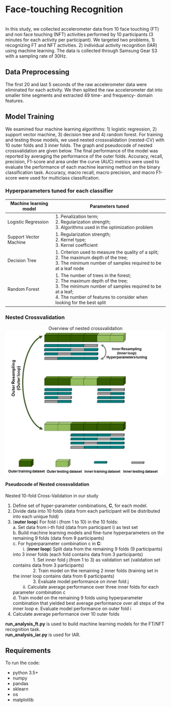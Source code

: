 # Face-touching Recognition 
<br />
In this study, we collected accelerometer data from 10 face touching (FT) and non face touching (NFT) activities performed by 10 participants (3 minutes for each activity per participant). We targeted two problems, 1) recognizing FT and NFT activities. 2) individual activity recognition (IAR) using machine learning. The data is collected through Samsung Gear S3 with a sampling rate of 30Hz. 

## Data Preprocessing
The first 20 and last 5 seconds of the raw accelerometer data were eliminated for each activity. We then splited the raw accelerometer dat into smaller time segments and extracted 49 time- and frequency- domain features.

## Model Training
We examined four machine learning algorithms: 1) logistic regression, 2) support vector machine, 3) decision tree and 4) random forest. For training and testing those models, we used nested crossvalidation (nested-CV) with 10 outer folds and 3 inner folds. The graph and pseudocode of nested crossvalidation are given below.
The final performance of the model was reported by averaging the performance of the outer folds. Accuracy, recall, precision, F1-score and area under the curve (AUC) metrics were used to evaluate the performance of each machine learning method on the binary classification task. Accuracy, macro recall, macro precision, and macro F1-score were used for multiclass classification.

### Hyperparameters tuned for each classifier
| Machine learning model  | Parameters tuned                                                                                                                                                                                                  |
|-------------------------|-------------------------------------------------------------------------------------------------------------------------------------------------------------------------------------------------------------------|
| Logistic Regression     | 1. Penalization term;<br>2. Regularization strength;<br>3. Algorithms used in the optimization problem                                                                                                            |
| Support Vector Machine  | 1. Regularization strength;<br>2. Kernel type;<br>3. Kernel coefficient                                                                                                                                           |
| Decision Tree           | 1. Criterion used to measure the quality of a split;<br>2. The maximum depth of the tree;<br>3. The minimum number of samples required to be at a leaf node                                                       |
| Random Forest           | 1. The number of trees in the forest;<br>2. The maximum depth of the tree;<br>3. The minimum number of samples required to be at a leaf;<br>4. The number of features to consider when looking for the best split |

### Nested Crossvalidation

<p align="center">
  Overview of nested crossvalidation
  <img align="middle" src="./nested-cv.png" alt="nested-cv"  />
</p>

#### Pseudocode of Nested crossvalidation 
Nested 10-fold Cross-Validation in our study
1.	Define set of hyper-parameter combinations, **C**, for each model.
2.	Divide data into 10 folds (data from each participant will be distributed into each unique fold)
3.	(**outer loop**) For fold i (from 1 to 10) in the 10 folds:
    <br />
    a.	Set data from i-th fold (data from participant i) as test set
    <br />
    b.	Build machine learning models and fine-tune hyperparameters on the remaining 9 folds (data from 9 participants)
    <br />
    c.	For hyperparameter combination c in **C**:
    <br />
    &nbsp;&nbsp;&nbsp;&nbsp;&nbsp;&nbsp;&nbsp;&nbsp;i.	(**inner loop**) Split data from the remaining 9 folds (9 participants) into 3 inner folds (each fold contains data from 3 participants)
    <br />
    &nbsp;&nbsp;&nbsp;&nbsp;&nbsp;&nbsp;&nbsp;&nbsp;&nbsp;&nbsp;&nbsp;&nbsp;&nbsp;&nbsp;&nbsp;&nbsp;1.	Set inner fold j (from 1 to 3) as validation set (validation set contains data from 3 participants)
    <br />
    &nbsp;&nbsp;&nbsp;&nbsp;&nbsp;&nbsp;&nbsp;&nbsp;&nbsp;&nbsp;&nbsp;&nbsp;&nbsp;&nbsp;&nbsp;&nbsp;2.	Train model on the remaining 2 inner folds (training set in the inner loop contains data from 6 participants)
    <br />
    &nbsp;&nbsp;&nbsp;&nbsp;&nbsp;&nbsp;&nbsp;&nbsp;&nbsp;&nbsp;&nbsp;&nbsp;&nbsp;&nbsp;&nbsp;&nbsp;3.	Evaluate model performance on inner fold j
    <br />
    &nbsp;&nbsp;&nbsp;&nbsp;&nbsp;&nbsp;&nbsp;&nbsp;ii.	Calculate average performance over three inner folds for each parameter combination c
    <br />
    d.	Train model on the remaining 9 folds using hyperparameter combination that yielded best average performance over all steps of the inner loop
    e.	Evaluate model performance on outer fold i
4.	Calculate average performance over 10 outer folds

**run_analysis_ft.py** is used to build machine learning models for the FT/NFT recognition task.
<br />
**run_analysis_iar.py** is used for IAR.

## Requirements 
To run the code:
* python 3.5+
* numpy
* pandas
* sklearn
* os
* matplotlib



